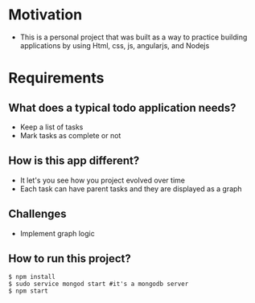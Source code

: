 # Motivation
- This is a personal project that was built as a way to practice building applications by using Html, css, js, angularjs, and Nodejs

# Requirements
## What does a typical todo application needs?
- Keep a list of tasks
- Mark tasks as complete or not

## How is this app different?
- It let's you see how you project evolved over time
- Each task can have parent tasks and they are displayed as a graph


## Challenges
- Implement graph logic

## How to run this project?

```
$ npm install
$ sudo service mongod start #it's a mongodb server
$ npm start
```